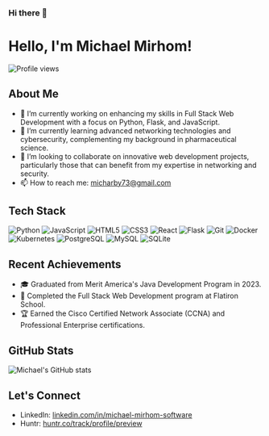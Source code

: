 ### Hi there 👋
# Hello, I'm Michael Mirhom!

![Profile views](https://gpvc.arturio.dev/michaelmirhom)

## About Me
- 🔭 I’m currently working on enhancing my skills in Full Stack Web Development with a focus on Python, Flask, and JavaScript.
- 🌱 I’m currently learning advanced networking technologies and cybersecurity, complementing my background in pharmaceutical science.
- 👯 I’m looking to collaborate on innovative web development projects, particularly those that can benefit from my expertise in networking and security.
- 📫 How to reach me: [micharby73@gmail.com](mailto:micharby73@gmail.com)

## Tech Stack
![Python](https://img.shields.io/badge/-Python-black?style=flat-square&logo=Python)
![JavaScript](https://img.shields.io/badge/-JavaScript-black?style=flat-square&logo=javascript)
![HTML5](https://img.shields.io/badge/-HTML5-black?style=flat-square&logo=html5)
![CSS3](https://img.shields.io/badge/-CSS3-black?style=flat-square&logo=css3)
![React](https://img.shields.io/badge/-React-black?style=flat-square&logo=react)
![Flask](https://img.shields.io/badge/-Flask-black?style=flat-square&logo=flask)
![Git](https://img.shields.io/badge/-Git-black?style=flat-square&logo=git)
![Docker](https://img.shields.io/badge/-Docker-black?style=flat-square&logo=docker)
![Kubernetes](https://img.shields.io/badge/-Kubernetes-black?style=flat-square&logo=kubernetes)
![PostgreSQL](https://img.shields.io/badge/-PostgreSQL-black?style=flat-square&logo=postgresql)
![MySQL](https://img.shields.io/badge/-MySQL-black?style=flat-square&logo=mysql)
![SQLite](https://img.shields.io/badge/-SQLite-black?style=flat-square&logo=sqlite)

## Recent Achievements
- 🎓 Graduated from Merit America's Java Development Program in 2023.
- 💼 Completed the Full Stack Web Development program at Flatiron School.
- 🏆 Earned the Cisco Certified Network Associate (CCNA) and Professional Enterprise certifications.

## GitHub Stats
![Michael's GitHub stats](https://github-readme-stats.vercel.app/api?username=michaelmirhom&show_icons=true&theme=radical)

## Let's Connect
- LinkedIn: [linkedin.com/in/michael-mirhom-software](https://www.linkedin.com/in/michael-mirhom-software/)
- Huntr: [huntr.co/track/profile/preview](https://huntr.co/track/profile/preview)

<!-- Feel free to add or remove sections as you see fit -->




